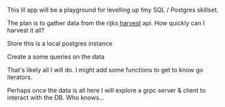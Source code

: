 This lil app will be a playground for levelling up fmy SQL / Postgres skillset.

The plan is to gather data from the rijks [harvest](https://data.rijksmuseum.nl/object-metadata/harvest/) api. How quickly 
can I harvest it all?

Store this is a local postgres instance

Create a some queries on the data

That's likely all I will do. I might add some functions to get to know go iterators. 

Perhaps once the data is all here I will explore a grpc server & client to interact with the DB. Who knows...

